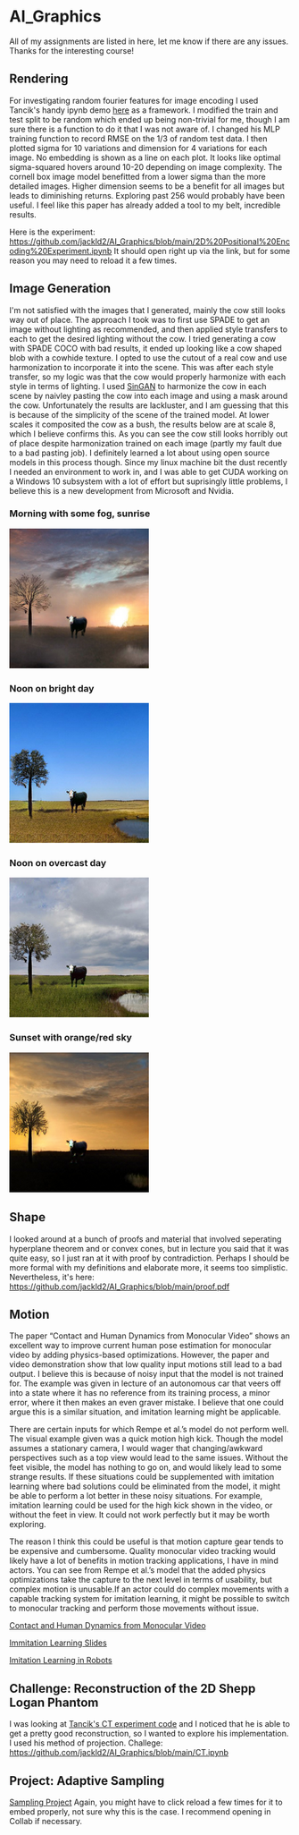 # AI_Graphics
All of my assignments are listed in here, let me know if there are any issues. Thanks for the interesting course!

## Rendering 
For investigating random fourier features for image encoding I used Tancik's handy ipynb demo [here](https://github.com/tancik/fourier-feature-networks/blob/master/Demo.ipynb)  as a framework. I modified the train and test split to be random which ended up being non-trivial for me, though I am sure there is a function to do it that I was not aware of. I changed his MLP training function to record RMSE on the 1/3 of random test data. I then plotted sigma for 10 variations and dimension for 4 variations for each image. No embedding is shown as a line on each plot. It looks like optimal sigma-squared hovers around 10-20 depending on image complexity. The cornell box image model benefitted from a lower sigma than the more detailed images. Higher dimension seems to be a benefit for all images but leads to diminishing returns. Exploring past 256 would probably have been useful. I feel like this paper has already added a tool to my belt, incredible results.

Here is the experiment: https://github.com/jackld2/AI_Graphics/blob/main/2D%20Positional%20Encoding%20Experiment.ipynb
It should open right up via the link, but for some reason you may need to reload it a few times.

## Image Generation
I'm not satisfied with the images that I generated, mainly the cow still looks way out of place. The approach I took was to first use SPADE to get an image without lighting as recommended, and then applied style transfers to each to get the desired lighting without the cow. I tried generating a cow with SPADE COCO with bad results, it ended up looking like a cow shaped blob with a cowhide texture. I opted to use the cutout of a real cow and use harmonization to incorporate it into the scene. This was after each style transfer, so my logic was that the cow would properly harmonize with each style in terms of lighting. I used [SinGAN](https://github.com/tamarott/SinGAN) to harmonize the cow in each scene by naivley pasting the cow into each image and using a mask around the cow. Unfortunately the results are lackluster, and I am guessing that this is because of the simplicity of the scene of the trained model. At lower scales it composited the cow as a bush, the results below are at scale 8, which I believe confirms this. As you can see the cow still looks horribly out of place despite harmonization trained on each image (partly my fault due to a bad pasting job). I definitely learned a lot about using open source models in this process though. Since my linux machine bit the dust recently I needed an environment to work in, and I was able to get CUDA working on a Windows 10 subsystem with a lot of effort but suprisingly little problems, I believe this is a new development from Microsoft and Nvidia.

### Morning with some fog, sunrise
![IMG](https://github.com/jackld2/AI_Graphics/blob/main/ImageGen/morningcow.png?raw=true)
### Noon on bright day
![IMG](https://github.com/jackld2/AI_Graphics/blob/main/ImageGen/nooncow.png?raw=true)
### Noon on overcast day
![IMG](https://github.com/jackld2/AI_Graphics/blob/main/ImageGen/overcastcow.png?raw=true)
### Sunset with orange/red sky
![IMG](https://github.com/jackld2/AI_Graphics/blob/main/ImageGen/sunsetcow.png?raw=true)

## Shape
I looked around at a bunch of proofs and material that involved seperating hyperplane theorem and or convex cones, but in lecture you said that it was quite easy, so I just ran at it with proof by contradiction. Perhaps I should be more formal with my definitions and elaborate more, it seems too simplistic. Nevertheless, it's here: https://github.com/jackld2/AI_Graphics/blob/main/proof.pdf

## Motion
The paper “Contact and Human Dynamics from Monocular Video” shows an excellent way to improve current human pose estimation for monocular video by adding physics-based optimizations. However, the paper and video demonstration show that low quality input motions still lead to a bad output. I believe this is because of noisy input that the model is not trained for. The example was given in lecture of an autonomous car that veers off into a state where it has no reference from its training process, a minor error, where it then makes an even graver mistake. I believe that one could argue this is a similar situation, and imitation learning might be applicable. 

There are certain inputs for which Rempe et al.’s model do not perform well. The visual example given was a quick motion high kick. Though the model assumes a stationary camera, I would wager that changing/awkward perspectives such as a top view would lead to the same issues. Without the feet visible, the model has nothing to go on, and would likely lead to some strange results. If these situations could be supplemented with imitation learning where bad solutions could be eliminated from the model, it might be able to perform a lot better in these noisy situations. For example, imitation learning could be used for the high kick shown in the video, or without the feet in view. It could not work perfectly but it may be worth exploring.

The reason I think this could be useful is that motion capture gear tends to be expensive and cumbersome. Quality monocular video tracking would likely have a lot of benefits in motion tracking applications, I have in mind actors. You can see from Rempe et al.’s model that the added physics optimizations take the capture to the next level in terms of usability, but complex motion is unusable.If an actor could do complex movements with a capable tracking system for imitation learning, it might be possible to switch to monocular tracking and perform those movements without issue.

[Contact and Human Dynamics from Monocular Video](https://geometry.stanford.edu/projects/human-dynamics-eccv-2020/)

[Immitation Learning Slides](https://katefvision.github.io/katefSlides/immitation_learning_I_katef.pdf)

[Imitation Learning in Robots](https://link.springer.com/referenceworkentry/10.1007%2F978-1-4419-1428-6_758#:~:text=Definition,skills%20performed%20by%20another%20agent.)


## Challenge: Reconstruction of the 2D Shepp Logan Phantom
I was looking at [Tancik's CT experiment code](https://github.com/tancik/fourier-feature-networks/blob/master/Experiments/2d_CT.ipynb) and I noticed that he is able to get a pretty good reconstruction, so I wanted to explore his implementation. I used his method of projection. Challege: https://github.com/jackld2/AI_Graphics/blob/main/CT.ipynb

## Project: Adaptive Sampling
[Sampling Project](https://github.com/jackld2/AI_Graphics/blob/main/Sampling_Project.ipynb)
Again, you might have to click reload a few times for it to embed properly, not sure why this is the case. I recommend opening in Collab if necessary.

